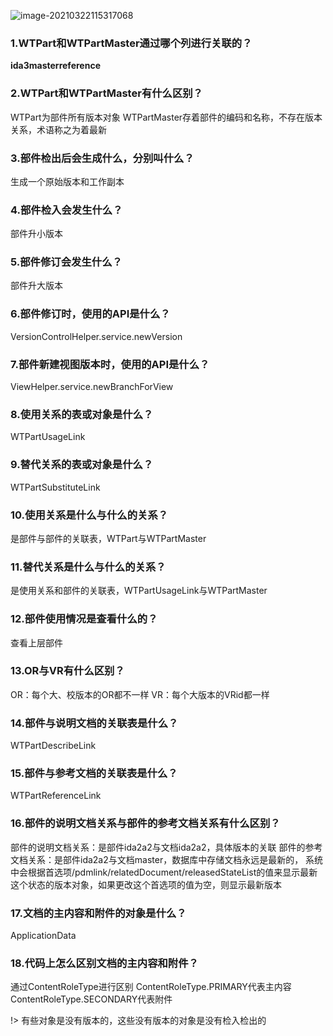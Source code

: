 ![image-20210322115317068](C:\Users\DELL\AppData\Roaming\Typora\typora-user-images\image-20210322115317068.png)

### 1.WTPart和WTPartMaster通过哪个列进行关联的？

**ida3masterreference**

### 2.WTPart和WTPartMaster有什么区别？

WTPart为部件所有版本对象
WTPartMaster存着部件的编码和名称，不存在版本关系，术语称之为着最新

### 3.部件检出后会生成什么，分别叫什么？

生成一个原始版本和工作副本

### 4.部件检入会发生什么？

部件升小版本

### 5.部件修订会发生什么？

部件升大版本

### 6.部件修订时，使用的API是什么？

VersionControlHelper.service.newVersion

### 7.部件新建视图版本时，使用的API是什么？

ViewHelper.service.newBranchForView

### 8.使用关系的表或对象是什么？

WTPartUsageLink

### 9.替代关系的表或对象是什么？

WTPartSubstituteLink

### 10.使用关系是什么与什么的关系？

是部件与部件的关联表，WTPart与WTPartMaster

### 11.替代关系是什么与什么的关系？

是使用关系和部件的关联表，WTPartUsageLink与WTPartMaster

### 12.部件使用情况是查看什么的？

查看上层部件

### 13.OR与VR有什么区别？

OR：每个大、校版本的OR都不一样
VR：每个大版本的VRid都一样

### 14.部件与说明文档的关联表是什么？

WTPartDescribeLink

### 15.部件与参考文档的关联表是什么？

WTPartReferenceLink

### 16.部件的说明文档关系与部件的参考文档关系有什么区别？

部件的说明文档关系：是部件ida2a2与文档ida2a2，具体版本的关联
部件的参考文档关系：是部件ida2a2与文档master，数据库中存储文档永远是最新的，
系统中会根据首选项/pdmlink/relatedDocument/releasedStateList的值来显示最新这个状态的版本对象，如果更改这个首选项的值为空，则显示最新版本

### 17.文档的主内容和附件的对象是什么？

ApplicationData

### 18.代码上怎么区别文档的主内容和附件？

通过ContentRoleType进行区别
ContentRoleType.PRIMARY代表主内容
ContentRoleType.SECONDARY代表附件


!> 有些对象是没有版本的，这些没有版本的对象是没有检入检出的